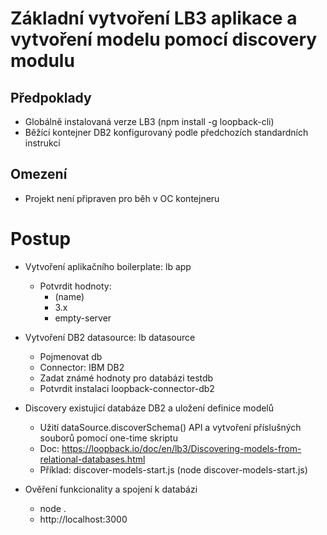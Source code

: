 # Základní vytvoření LB3 aplikace a vytvoření modelu pomocí discovery modulu

## Předpoklady
* Globálně instalovaná verze LB3 (npm install -g loopback-cli)
* Běžící kontejner DB2 konfigurovaný podle předchozích standardních instrukcí

## Omezení
* Projekt není připraven pro běh v OC kontejneru

# Postup
* Vytvoření aplikačního boilerplate: lb app
	* Potvrdit hodnoty:
        * (name)
        * 3.x
        * empty-server

* Vytvoření DB2 datasource: lb datasource
	* Pojmenovat db
    * Connector: IBM DB2
	* Zadat známé hodnoty pro databázi testdb
    * Potvrdit instalaci loopback-connector-db2

* Discovery existujicí databáze DB2 a uložení definice modelů
    * Užití dataSource.discoverSchema() API a vytvoření příslušných souborů pomocí one-time skriptu
    * Doc: https://loopback.io/doc/en/lb3/Discovering-models-from-relational-databases.html
    * Příklad: discover-models-start.js (node discover-models-start.js)

* Ověření funkcionality a spojení k databázi
	* node .
    * http://localhost:3000